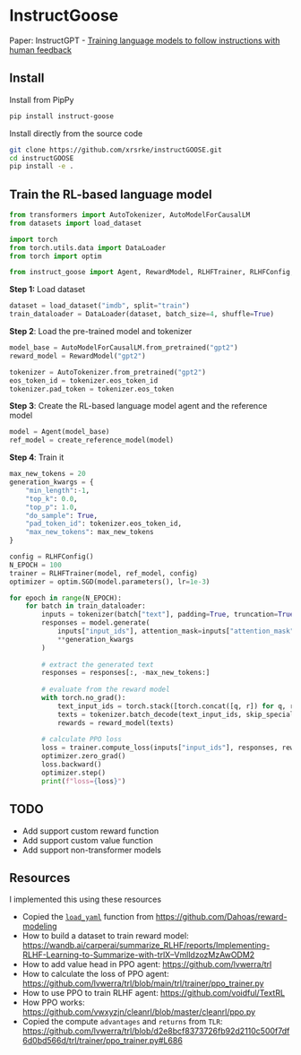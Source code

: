 InstructGoose
================

<!-- WARNING: THIS FILE WAS AUTOGENERATED! DO NOT EDIT! -->

Paper: InstructGPT - [Training language models to follow instructions
with human feedback](https://arxiv.org/abs/2203.02155)

## Install

Install from PipPy

``` sh
pip install instruct-goose
```

Install directly from the source code

``` sh
git clone https://github.com/xrsrke/instructGOOSE.git
cd instructGOOSE
pip install -e .
```

## Train the RL-based language model

``` python
from transformers import AutoTokenizer, AutoModelForCausalLM
from datasets import load_dataset

import torch
from torch.utils.data import DataLoader
from torch import optim

from instruct_goose import Agent, RewardModel, RLHFTrainer, RLHFConfig, create_reference_model
```

**Step 1:** Load dataset

``` python
dataset = load_dataset("imdb", split="train")
train_dataloader = DataLoader(dataset, batch_size=4, shuffle=True)
```

**Step 2**: Load the pre-trained model and tokenizer

``` python
model_base = AutoModelForCausalLM.from_pretrained("gpt2")
reward_model = RewardModel("gpt2")

tokenizer = AutoTokenizer.from_pretrained("gpt2")
eos_token_id = tokenizer.eos_token_id
tokenizer.pad_token = tokenizer.eos_token
```

**Step 3**: Create the RL-based language model agent and the reference
model

``` python
model = Agent(model_base)
ref_model = create_reference_model(model)
```

**Step 4**: Train it

``` python
max_new_tokens = 20
generation_kwargs = {
    "min_length":-1,
    "top_k": 0.0,
    "top_p": 1.0,
    "do_sample": True,
    "pad_token_id": tokenizer.eos_token_id,
    "max_new_tokens": max_new_tokens
}

config = RLHFConfig()
N_EPOCH = 100
trainer = RLHFTrainer(model, ref_model, config)
optimizer = optim.SGD(model.parameters(), lr=1e-3)
```

``` python
for epoch in range(N_EPOCH):
    for batch in train_dataloader:
        inputs = tokenizer(batch["text"], padding=True, truncation=True, return_tensors="pt")
        responses = model.generate(
            inputs["input_ids"], attention_mask=inputs["attention_mask"],
            **generation_kwargs
        )
        
        # extract the generated text
        responses = responses[:, -max_new_tokens:]
        
        # evaluate from the reward model
        with torch.no_grad():
            text_input_ids = torch.stack([torch.concat([q, r]) for q, r in zip(inputs["input_ids"], responses)], dim=0)
            texts = tokenizer.batch_decode(text_input_ids, skip_special_tokens=True)
            rewards = reward_model(texts)
        
        # calculate PPO loss
        loss = trainer.compute_loss(inputs["input_ids"], responses, rewards)
        optimizer.zero_grad()
        loss.backward()
        optimizer.step()
        print(f"loss={loss}")
```

## TODO

- Add support custom reward function
- Add support custom value function
- Add support non-transformer models

## Resources

I implemented this using these resources

- Copied the
  [`load_yaml`](https://xrsrke.github.io/instructGOOSE/utils.html#load_yaml)
  function from https://github.com/Dahoas/reward-modeling
- How to build a dataset to train reward model:
  https://wandb.ai/carperai/summarize_RLHF/reports/Implementing-RLHF-Learning-to-Summarize-with-trlX–VmlldzozMzAwODM2
- How to add value head in PPO agent: https://github.com/lvwerra/trl
- How to calculate the loss of PPO agent:
  https://github.com/lvwerra/trl/blob/main/trl/trainer/ppo_trainer.py
- How to use PPO to train RLHF agent: https://github.com/voidful/TextRL
- How PPO works:
  https://github.com/vwxyzjn/cleanrl/blob/master/cleanrl/ppo.py
- Copied the compute `advantages` and `returns` from `TLR`:
  https://github.com/lvwerra/trl/blob/d2e8bcf8373726fb92d2110c500f7df6d0bd566d/trl/trainer/ppo_trainer.py#L686
